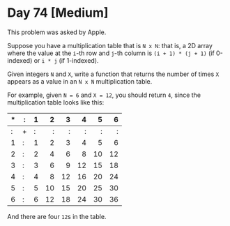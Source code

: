 # Day 74 \[Medium\]

This problem was asked by Apple.

Suppose you have a multiplication table that is `N x N`: that is, a 2D array where the value at the
`i`-th row and `j`-th column is `(i + 1) * (j + 1)` (if 0-indexed) or `i * j` (if 1-indexed).

Given integers `N` and `X`, write a function that returns the number of times `X` appears as a value in an `N x N`
multiplication table.

For example, given `N = 6` and `X = 12`, you should return `4`, since the multiplication table looks like this:

| * | : | 1 |  2 |  3 |  4 |  5 |  6 |
|---|---|---|---:|---:|---:|---:|---:|
| : | + | : |  : |  : |  : |  : |  : |
| 1 | : | 1 |  2 |  3 |  4 |  5 |  6 |
| 2 | : | 2 |  4 |  6 |  8 | 10 | 12 |
| 3 | : | 3 |  6 |  9 | 12 | 15 | 18 |
| 4 | : | 4 |  8 | 12 | 16 | 20 | 24 |
| 5 | : | 5 | 10 | 15 | 20 | 25 | 30 |
| 6 | : | 6 | 12 | 18 | 24 | 30 | 36 |


And there are four `12`s in the table.